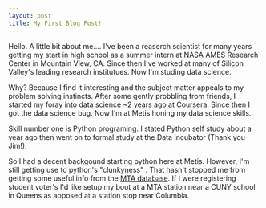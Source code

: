 ```yaml
---
layout: post
title: My First Blog Post!
---
```


Hello.  A little bit about me....  I've been a reaserch scientist for many years getting my start in high school as a summer intern at NASA AMES Research Center in Mountain View, CA.  Since then I've worked at many of Silicon Valley's leading research institutues.  Now I'm studing data science.

Why?  Because I find it interesting and the subject matter appeals to my problem solving instincts.  After some gently probbling from friends, I started my foray into data science ~2 years ago at Coursera.   Since then I got the data science bug.  Now I'm at Metis honing my data science skills. 

Skill number one is Python programing.  I stated Python self study about a year ago then went on to formal study at the Data Incubator (Thank you Jim!).

So I had a decent backgound starting python here at Metis.  However, I'm still getting use to python's "clunkyness" .  That hasn't stopped me from getting some useful info from the [MTA database](http://web.mta.info/developers/turnstile.html).  If I were registering student voter's I'd like setup my boot at a MTA station near a CUNY school in Queens as apposed at a station stop near Columbia.

